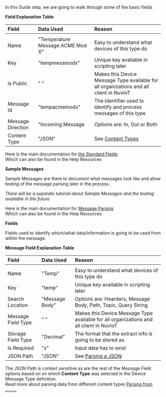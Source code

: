 In this Guide step, we are going to walk through some of the basic fields

**Field Explanation Table**  

| Field | Data Used | Reason |
|:--|:--|:--|
| | | |  
| Name | "Temperature Message ACME Mod X" | Easy to understand what devices of this type do |
| Key | "tempmessmodx" | Unique key available in scripting later |
| Is Public | " " | Makes this Device Message Type available for all organizations and all client in NuvIoT |
| Message Id | "tempacmemodx" | The identifier used to identify and process messages of this type |
| Message Direction | "Incoming Message | Options are: In, Out or Both |
| Content Type | "JSON" | See <a href="https://support.nuviot.com/help.html#/messaging/contenttypes" target="_blank">Content Types</a>  |  
  
  
Here is the main documentation for <a href="https://support.nuviot.com/help.html#/topics/standardfields" target="_blank">the Standard Fields</a>  
Which can also be found in the Help Resources
  
**Sample Messages**

Sample Messages are there to _document_ what messages look like and allow testing of the message parsing later in the process.  
  
_There will be a separate tutorial about Sample Messages and the testing available in the future_
  
Here is the main documentation for <a href="https://support.nuviot.com/help.html#/messaging/parsing/index" target="_blank">Message Parsing</a>  
Which can also be found in the Help Resources
  
**Fields**

Fields used to identify which/what data/information is going to be used from within the message.  

**Message Field Explanation Table**  

| Field | Data Used | Reason |
|:--|:--|:--|
| | | |  
| Name | "Temp" | Easy to understand what devices of this type do |
| Key | "temp" | Unique key available in scripting later |
| Search Location | "Message Body" | Options are: Hearders, Message Body, Path, Topic, Query String |
| Message Field Type | " " | Makes this Device Message Type available for all organizations and all client in NuvIoT |
| Storage Field Type | "Decimal" | The format that the extract info is going to be stored as.  |
| Is Required | "x" | Input data has to exist |  
| JSON Path | "JSON" | See <a href="https://support.nuviot.com/help.html#/messaging/parsing/parsingjsonmessage" target="_blank">Parsing a JSON</a>  |  
    
The JSON Path is context sensitive as are the rest of the Message Field options based on on which **Content Type** was selected in the Device Message Type definition.  
Read more about parsing data from different content types <a href="https://support.nuviot.com/help.html#/messaging/parsing/index" target="_blank">Parsing from .........</a>
  
  
  